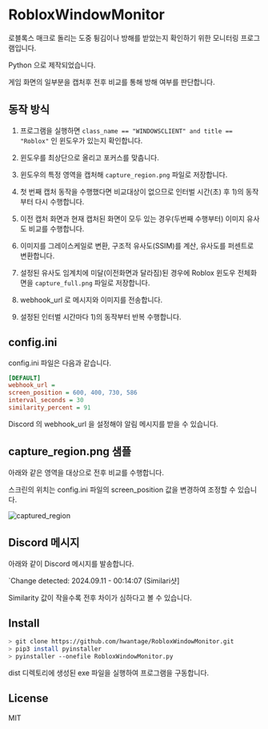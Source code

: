 # RobloxWindowMonitor

로블록스 매크로 돌리는 도중 튕김이나 방해를 받았는지 확인하기 위한 모니터링 프로그램입니다.

Python 으로 제작되었습니다.

게임 화면의 일부분을 캡처후 전후 비교를 통해 방해 여부를 판단합니다.

## 동작 방식

1. 프로그램을 실행하면 `class_name == "WINDOWSCLIENT" and title == "Roblox"` 인 윈도우가 있는지 확인합니다.

2. 윈도우를 최상단으로 올리고 포커스를 맞춥니다.

3. 윈도우의 특정 영역을 캡처해 `capture_region.png` 파일로 저장합니다.

4. 첫 번째 캡처 동작을 수행했다면 비교대상이 없으므로 인터벌 시간(초) 후 1)의 동작 부터 다시 수행합니다.

5. 이전 캡처 화면과 현재 캡처된 화면이 모두 있는 경우(두번째 수행부터) 이미지 유사도 비교를 수행합니다.

6. 이미지를 그레이스케일로 변환, 구조적 유사도(SSIM)를 계산, 유사도를 퍼센트로 변환합니다.

7. 설정된 유사도 임계치에 미달(이전화면과 달라짐)된 경우에 Roblox 윈도우 전체화면을 `capture_full.png` 파일로 저장합니다.

8. webhook_url 로 메시지와 이미지를 전송합니다.

9. 설정된 인터벌 시간마다 1)의 동작부터 반복 수행합니다.

## config.ini

config.ini 파일은 다음과 같습니다.

```ini
[DEFAULT]
webhook_url =
screen_position = 600, 400, 730, 586
interval_seconds = 30
similarity_percent = 91
```
Discord 의 webhook_url 을 설정해야 알림 메시지를 받을 수 있습니다.

## capture_region.png 샘플

아래와 같은 영역을 대상으로 전후 비교를 수행합니다.

스크린의 위치는 config.ini 파일의 screen_position 값을 변경하여 조정할 수 있습니다.

![captured_region](https://github.com/user-attachments/assets/07fd6f0e-cdff-4153-8bdd-d3fc4f8780d5)

## Discord 메시지

아래와 같이 Discord 메시지를 발송합니다.

`Change detected: 2024.09.11 - 00:14:07 (Similari샷]

Similarity 값이 작을수록 전후 차이가 심하다고 볼 수 있습니다.

## Install

```bash
> git clone https://github.com/hwantage/RobloxWindowMonitor.git
> pip3 install pyinstaller
> pyinstaller --onefile RobloxWindowMonitor.py
```

dist 디렉토리에 생성된 exe 파일을 실행하여 프로그램을 구동합니다.

## License

MIT
